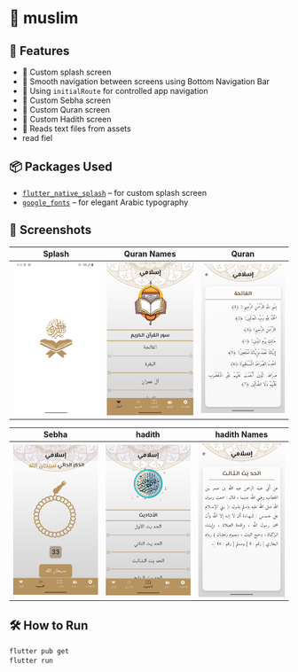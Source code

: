 # 🚀 muslim


## 🧩 Features
- 🌙 Custom splash screen
- 🧭 Smooth navigation between screens using Bottom Navigation Bar
- 🏁 Using `initialRoute` for controlled app navigation
- 📿 Custom Sebha screen
- 📖 Custom Quran screen
- 📜 Custom Hadith screen
- 📂 Reads text files from assets
- read fiel 
## 📦 Packages Used
- [`flutter_native_splash`](https://pub.dev/packages/flutter_native_splash) – for custom splash screen
- [`google_fonts`](https://pub.dev/packages/google_fonts) – for elegant Arabic typography


## 📱 Screenshots

|                Splash                 |              Quran   Names              |                      Quran                      |
|:-------------------------------------:|:---------------------------------------:|:------------------------------------------------:|
| ![Splash](assets/Screenshot/splash.png) | ![Names](assets/Screenshot/quran_read.png) | ![Quran](assets/Screenshot/quran.png) |

|                Sebha                  |                 hadith                  |                 hadith  Names                |
|:-------------------------------------:|:---------------------------------------:|:---------------------------------------:|
| ![Sebha](assets/Screenshot/sabhe.png) | ![Hadith](assets/Screenshot/hadith.png) | ![Hadith](assets/Screenshot/read_hadith.png) |


## 🛠️ How to Run
```bash
flutter pub get
flutter run

